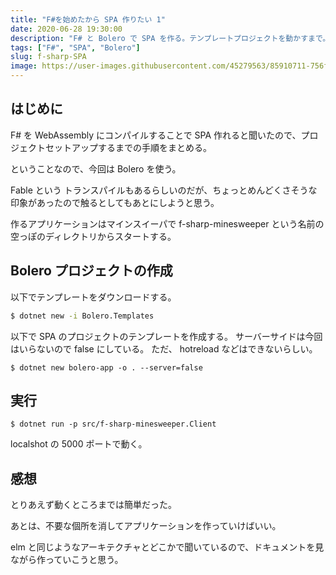 ```yaml
---
title: "F#を始めたから SPA 作りたい 1"
date: 2020-06-28 19:30:00
description: "F# と Bolero で SPA を作る。テンプレートプロジェクトを動かすまで。"
tags: ["F#", "SPA", "Bolero"]
slug: f-sharp-SPA
image: https://user-images.githubusercontent.com/45279563/85910711-756f8900-b85b-11ea-8bd3-df0e8745aa27.png
---
```


## はじめに

F# を WebAssembly にコンパイルすることで SPA 作れると聞いたので、プロジェクトセットアップするまでの手順をまとめる。

ということなので、今回は Bolero を使う。

Fable という トランスパイルもあるらしいのだが、ちょっとめんどくさそうな印象があったので触るとしてもあとにしようと思う。

作るアプリケーションはマインスイーパで f-sharp-minesweeper という名前の空っぽのディレクトリからスタートする。

## Bolero プロジェクトの作成

以下でテンプレートをダウンロードする。

```bash
$ dotnet new -i Bolero.Templates
```

以下で SPA のプロジェクトのテンプレートを作成する。
サーバーサイドは今回はいらないので false にしている。
ただ、 hotreload などはできないらしい。

```
$ dotnet new bolero-app -o . --server=false
```

## 実行

```
$ dotnet run -p src/f-sharp-minesweeper.Client
```

localshot の 5000 ポートで動く。

## 感想

とりあえず動くところまでは簡単だった。

あとは、不要な個所を消してアプリケーションを作っていけばいい。

elm と同じようなアーキテクチャとどこかで聞いているので、ドキュメントを見ながら作っていこうと思う。

